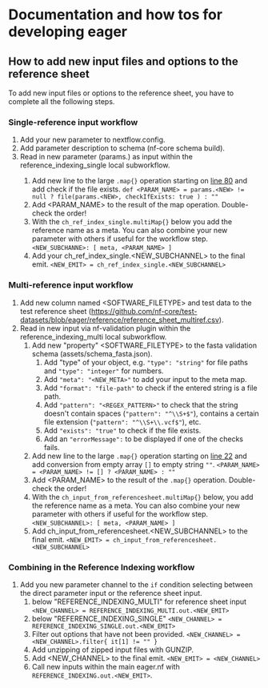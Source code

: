 # Documentation and how tos for developing eager

## How to add new input files and options to the reference sheet

To add new input files or options to the reference sheet, you have to complete all the following steps.

### Single-reference input workflow

1. Add your new parameter to nextflow.config.
2. Add parameter description to schema (nf-core schema build).
3. Read in new parameter (params.<NEW>) as input within the reference_indexing_single local subworkflow.
    1. Add new line to the large `.map{}` operation starting on [line 80](https://github.com/nf-core/eager/blob/d4211582f349cc30c88202c12942218f99006041/subworkflows/local/reference_indexing_single.nf#L80) and add check if the file exists. `def <PARAM_NAME> = params.<NEW> != null ? file(params.<NEW>, checkIfExists: true ) : ""`
    2. Add <PARAM_NAME> to the result of the map operation. Double-check the order!
    3. With the `ch_ref_index_single.multiMap{}` below you add the reference name as a meta. You can also combine your new parameter with others if useful for the workflow step. `<NEW_SUBCHANNE>: [ meta, <PARAM_NAME> ]`
    4. Add your ch_ref_index_single.<NEW_SUBCHANNEL> to the final emit. `<NEW_EMIT> = ch_ref_index_single.<NEW_SUBCHANNEL>`

### Multi-reference input workflow

1. Add new column named <SOFTWARE_FILETYPE> and test data to the test reference sheet (https://github.com/nf-core/test-datasets/blob/eager/reference/reference_sheet_multiref.csv).
2. Read in new input via nf-validation plugin within the reference_indexing_multi local subworkflow.
    1. Add new "property" <SOFTWARE_FILETYPE> to the fasta validation schema (assets/schema_fasta.json).
        1. Add "type" of your object, e.g. `"type": "string"` for file paths and `"type": "integer"` for numbers.
        2. Add `"meta": "<NEW_META>"` to add your input to the meta map.
        3. Add `"format": "file-path"` to check if the entered string is a file path.
        4. Add `"pattern": "<REGEX_PATTERN>"` to check that the string doesn't contain spaces (`"pattern": "^\\S+$"`), contains a certain file extension (`"pattern": "^\\S+\\.vcf$"`), etc.
        5. Add `"exists": "true"` to check if the file exists.
        6. Add an `"errorMessage":` to be displayed if one of the checks fails.
    2. Add new line to the large `.map{}` operation starting on [line 22](https://github.com/nf-core/eager/blob/927efb7a45ba1312983056213bc425612db445c7/subworkflows/local/reference_indexing_multi.nf#L22) and add conversion from empty array `[]` to empty string `""`.
    `<PARAM_NAME> = <PARAM_NAME> != [] ? <PARAM_NAME> : ""`
    2. Add <PARAM_NAME> to the result of the `.map{}` operation. Double-check the order!
    3. With the `ch_input_from_referencesheet.multiMap{}` below, you add the reference name as a meta. You can also combine your new parameter with others if useful for the workflow step.
    `<NEW_SUBCHANNEL>: [ meta, <PARAM_NAME> ]`
    4. Add ch_input_from_referencesheet.<NEW_SUBCHANNEL> to the final emit.
    `<NEW_EMIT> = ch_input_from_referencesheet.<NEW_SUBCHANNEL>`

### Combining in the Reference Indexing workflow

1. Add you new parameter channel to the `if` condition selecting between the direct parameter input or the reference sheet input.
    1. below "REFERENCE_INDEXING_MULTI" for reference sheet input
    `<NEW_CHANNEL> = REFERENCE_INDEXING_MULTI.out.<NEW_EMIT>`
    2. below "REFERENCE_INDEXING_SINGLE"
    `<NEW_CHANNEL> = REFERENCE_INDEXING_SINGLE.out.<NEW_EMIT>`
    3. Filter out options that have not been provided.
    `<NEW_CHANNEL> = <NEW_CHANNEL>.filter{ it[1] != "" }`
    4. Add unzipping of zipped input files with GUNZIP.
    5. Add <NEW_CHANNEL> to the final emit.
    `<NEW_EMIT> = <NEW_CHANNEL>`
    6. Call new inputs within the main eager.nf with `REFERENCE_INDEXING.out.<NEW_EMIT>`.
